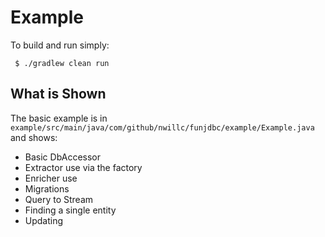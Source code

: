 # Example

To build and run simply:

     $ ./gradlew clean run

## What is Shown

The basic example is in `example/src/main/java/com/github/nwillc/funjdbc/example/Example.java` and shows:

 - Basic DbAccessor 
 - Extractor use via the factory
 - Enricher use
 - Migrations
 - Query to Stream
 - Finding a single entity
 - Updating
 

